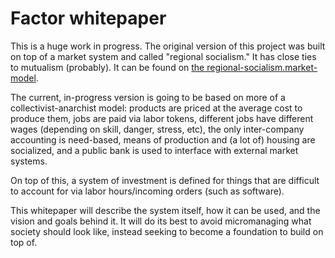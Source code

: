 # Factor whitepaper

This is a huge work in progress. The original version of this project was built on top of a market system and called "regional socialism." It has close ties to mutualism (probably). It can be found on [the regional-socialism.market-model](https://gitlab.com/factor-/whitepaper/tree/regional-socialism.market-model.v1).

The current, in-progress version is going to be based on more of a collectivist-anarchist model: products are priced at the average cost to produce them, jobs are paid via labor tokens, different jobs have different wages (depending on skill, danger, stress, etc), the only inter-company accounting is need-based, means of production and (a lot of) housing are socialized, and a public bank is used to interface with external market systems.

On top of this, a system of investment is defined for things that are difficult to account for via labor hours/incoming orders (such as software).

This whitepaper will describe the system itself, how it can be used, and the vision and goals behind it. It will do its best to avoid micromanaging what society should look like, instead seeking to become a foundation to build on top of.

